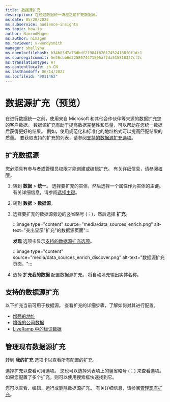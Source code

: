 ```yaml
---
title: 数据源扩充
description: 在经过数据统一流程之前扩充数据源。
ms.date: 05/20/2022
ms.subservice: audience-insights
ms.topic: how-to
author: NimrodMagen
ms.author: nimagen
ms.reviewer: v-wendysmith
manager: shellyha
ms.openlocfilehash: b34b83d7a73dbdf21984f626174524188f0f1dc1
ms.sourcegitcommit: 5e26cbb6d2258074471505af2da515818327cf2c
ms.translationtype: HT
ms.contentlocale: zh-CN
ms.lasthandoff: 06/14/2022
ms.locfileid: "9011462"
---
```

# <a name="enrichment-for-data-sources-preview"></a>数据源扩充（预览）

在进行数据统一之前，使用来自 Microsoft 和其他合作伙伴等来源的数据扩充您的客户数据。 数据源扩充有助于提高数据完整性和质量，可以帮助在您统一数据后获得更好的结果。 例如，使用规范化和标准化的地址格式可以提高匹配结果的质量。 要获取支持的扩充的列表，请参阅[支持的数据源扩充选项](#supported-data-source-enrichments)。

## <a name="enrich-a-data-source"></a>扩充数据源

您必须具有参与者或管理员权限才能创建或编辑扩充。 有关详细信息，请参阅[权限](permissions.md)。  

1. 转到 **数据** > **统一**。 选择要扩充的实体，然后选择一个属性作为实体的主键。 有关详细信息，请参阅[选择主键](map-entities.md#select-primary-key-and-semantic-type-for-attributes)。

1. 转到 **数据** > **数据源**。

1. 选择要扩充的数据源旁边的竖省略号 (&vellip;)，然后选择 **扩充**。

   :::image type="content" source="media/data_sources_enrich.png" alt-text="突出显示&quot;扩充&quot;的数据源页面":::

   **发现** 选项卡显示[支持的数据源扩充选项](#supported-data-source-enrichments)。

   :::image type="content" source="media/data_sources_enrich_discover.png" alt-text="数据源扩充页面。":::

1. 选择 **扩充我的数据** 配置数据源扩充。 将自动填充输出实体名称。

## <a name="supported-data-source-enrichments"></a>支持的数据源扩充

以下扩充当前可用于数据源。 查看扩充的详细步骤，了解如何对其进行配置。

- [增强的地址](enrichment-enhanced-addresses.md)
- [增强的公司数据](enrichment-enhanced-company-data.md)
- [LiveRamp 中的标识数据](enrichment-liveramp.md)

## <a name="manage-existing-data-source-enrichments"></a>管理现有数据源扩充

转到 **我的扩充** 选项卡以查看所有配置的扩充。

选择扩充以查看可用选项。 您也可以选择列表项上的竖省略号 (&vellip;) 来查看选项。 如果您配置了多个扩充，则可以使用搜索框快速找到它。

您可以查看、编辑、运行或删除数据源扩充。 有关详细信息，请参阅[管理现有扩充](enrichment-hub.md)。
